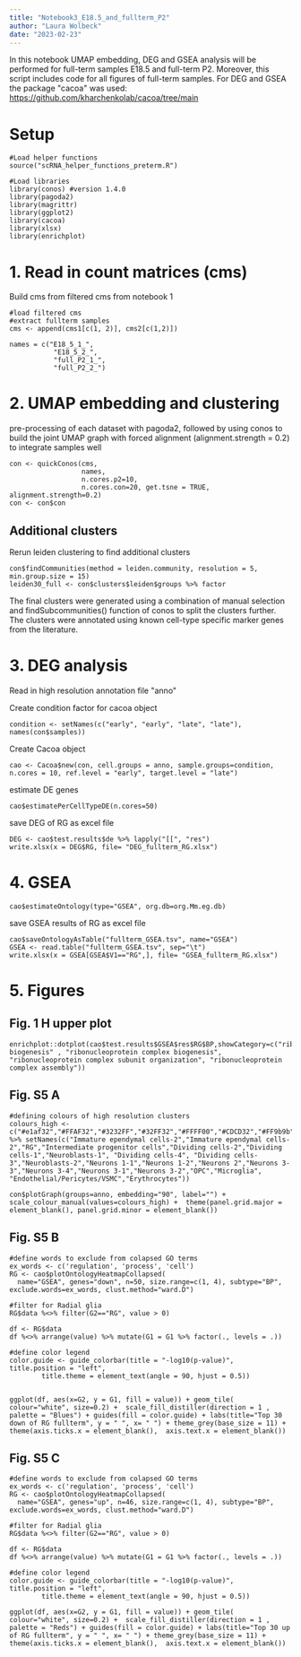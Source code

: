 ```yaml
---
title: "Notebook3_E18.5_and_fullterm_P2"
author: "Laura Wolbeck"
date: "2023-02-23"
---
```


In this notebook UMAP embedding, DEG and GSEA analysis will be performed for full-term samples E18.5 and full-term P2. Moreover, this script includes code for all figures of full-term samples. 
For DEG and GSEA the package "cacoa" was used: https://github.com/kharchenkolab/cacoa/tree/main

# Setup
```{r setup, results='hide', warning=FALSE, message = FALSE}
#Load helper functions
source("scRNA_helper_functions_preterm.R")

#Load libraries
library(conos) #version 1.4.0
library(pagoda2)
library(magrittr)
library(ggplot2)
library(cacoa)
library(xlsx)
library(enrichplot)
```

# 1. Read in count matrices (cms)
Build cms from filtered cms from notebook 1

```{r, eval=F, echo=F}
#load filtered cms
#extract fullterm samples
cms <- append(cms1[c(1, 2)], cms2[c(1,2)])
```

```{r}
names = c("E18_5_1_",
           "E18_5_2_",
           "full_P2_1_",
           "full_P2_2_")
```

# 2. UMAP embedding and clustering
pre-processing of each dataset with pagoda2, followed by using conos to build the joint UMAP graph with forced alignment (alignment.strength = 0.2) to integrate samples well
```{r, eval=FALSE}
con <- quickConos(cms,
                  names,
                  n.cores.p2=10,
                  n.cores.con=20, get.tsne = TRUE, alignment.strength=0.2)
con <- con$con
```

## Additional clusters
Rerun leiden clustering to find additional clusters
```{r, eval=FALSE}
con$findCommunities(method = leiden.community, resolution = 5, min.group.size = 15)
leiden30_full <- con$clusters$leiden$groups %>% factor
```
The final clusters were generated using a combination of manual selection and findSubcommunities() function of conos to split the clusters further. The clusters were annotated using known cell-type specific marker genes from the literature.

# 3. DEG analysis
Read in high resolution annotation file "anno"

Create condition factor for cacoa object
```{r,eval=FALSE }
condition <- setNames(c("early", "early", "late", "late"), names(con$samples))
```

Create Cacoa object
```{r,eval=FALSE}
cao <- Cacoa$new(con, cell.groups = anno, sample.groups=condition, n.cores = 10, ref.level = "early", target.level = "late")
```

estimate DE genes
```{r,eval=FALSE}
cao$estimatePerCellTypeDE(n.cores=50) 
```

save DEG of RG as excel file 
```{r}
DEG <- cao$test.results$de %>% lapply("[[", "res") 
write.xlsx(x = DEG$RG, file= "DEG_fullterm_RG.xlsx")
```

# 4. GSEA
```{r}
cao$estimateOntology(type="GSEA", org.db=org.Mm.eg.db)
```

save GSEA results of RG as excel file
```{r}
cao$saveOntologyAsTable("fullterm_GSEA.tsv", name="GSEA")
GSEA <- read.table("fullterm_GSEA.tsv", sep="\t")
write.xlsx(x = GSEA[GSEA$V1=="RG",], file= "GSEA_fullterm_RG.xlsx")
```

# 5. Figures
## Fig. 1 H upper plot
```{r}
enrichplot::dotplot(cao$test.results$GSEA$res$RG$BP,showCategory=c("ribosome biogenesis" , "ribonucleoprotein complex biogenesis", "ribonucleoprotein complex subunit organization", "ribonucleoprotein complex assembly"))
```

## Fig. S5 A
```{r}
#defining colours of high resolution clusters
colours_high <- c("#e1af32","#FFAF32","#3232FF","#32FF32","#FFFF00","#CDCD32","#FF9b9b","#EB8C32","#C8961E","#FF3232","#AF3232","#B49191","#694646","#820000","#965050","#550505","#C80F0F","#AF32FF","#E632E6","#FFC8FF","#DBFF00") %>% setNames(c("Immature ependymal cells-2","Immature ependymal cells-2","RG","Intermediate progenitor cells","Dividing cells-2","Dividing cells-1","Neuroblasts-1", "Dividing cells-4", "Dividing cells-3","Neuroblasts-2","Neurons 1-1","Neurons 1-2","Neurons 2","Neurons 3-3","Neurons 3-4","Neurons 3-1","Neurons 3-2","OPC","Microglia", "Endothelial/Pericytes/VSMC","Erythrocytes"))
```

```{r}
con$plotGraph(groups=anno, embedding="90", label="") + scale_colour_manual(values=colours_high) +  theme(panel.grid.major = element_blank(), panel.grid.minor = element_blank())
```

## Fig. S5 B
```{r}
#define words to exclude from colapsed GO terms
ex_words <- c('regulation', 'process', 'cell')
RG <- cao$plotOntologyHeatmapCollapsed(
  name="GSEA", genes="down", n=50, size.range=c(1, 4), subtype="BP", exclude.words=ex_words, clust.method="ward.D")

#filter for Radial glia
RG$data %<>% filter(G2=="RG", value > 0)

df <- RG$data
df %<>% arrange(value) %>% mutate(G1 = G1 %>% factor(., levels = .))

#define color legend
color.guide <- guide_colorbar(title = "-log10(p-value)", title.position = "left", 
        title.theme = element_text(angle = 90, hjust = 0.5))


ggplot(df, aes(x=G2, y = G1, fill = value)) + geom_tile( colour="white", size=0.2) +  scale_fill_distiller(direction = 1 , palette = "Blues") + guides(fill = color.guide) + labs(title="Top 30 down of RG fullterm", y = " ", x= " ") + theme_grey(base_size = 11) + theme(axis.ticks.x = element_blank(),  axis.text.x = element_blank())
```

## Fig. S5 C
```{r, fig.width=7, fig.height=7}
#define words to exclude from colapsed GO terms
ex_words <- c('regulation', 'process', 'cell')
RG <- cao$plotOntologyHeatmapCollapsed(
  name="GSEA", genes="up", n=46, size.range=c(1, 4), subtype="BP", exclude.words=ex_words, clust.method="ward.D")

#filter for Radial glia
RG$data %<>% filter(G2=="RG", value > 0)

df <- RG$data
df %<>% arrange(value) %>% mutate(G1 = G1 %>% factor(., levels = .))

#define color legend
color.guide <- guide_colorbar(title = "-log10(p-value)", title.position = "left", 
        title.theme = element_text(angle = 90, hjust = 0.5))

ggplot(df, aes(x=G2, y = G1, fill = value)) + geom_tile( colour="white", size=0.2) +  scale_fill_distiller(direction = 1 , palette = "Reds") + guides(fill = color.guide) + labs(title="Top 30 up of RG fullterm", y = " ", x= " ") + theme_grey(base_size = 11) + theme(axis.ticks.x = element_blank(),  axis.text.x = element_blank())
```
